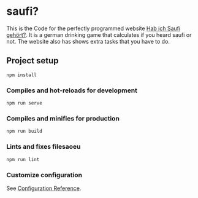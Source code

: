# saufi?
This is the Code for the perfectly programmed website [Hab ich Saufi gehört?](http://www.hab-ich-saufi-gehoert.de). It is a german drinking game that calculates if you heard saufi or not. The website also has shows extra tasks that you have to do. 

## Project setup
```
npm install
```

### Compiles and hot-reloads for development
```
npm run serve
```

### Compiles and minifies for production
```
npm run build
```

### Lints and fixes filesaoeu
```
npm run lint
```

### Customize configuration
See [Configuration Reference](https://cli.vuejs.org/config/).
